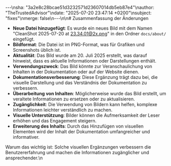 ---\nsha: "3a2e8c28bcae51d3232571d23607014db5eb87e4"\nauthor: "TheTrustedAdvisor"\ndate: "2025-07-20 23:47:14 +0200"\nsubject: "fixes"\nmerge: false\n---\n\n# Zusammenfassung der Änderungen

- **Neue Datei hinzugefügt**: Es wurde ein neues Bild mit dem Namen "CleanShot 2025-07-20 at 23.34.01@2x.png" in den Ordner `docs/about/` eingefügt.
- **Bildformat**: Die Datei ist im PNG-Format, was für Grafiken und Screenshots üblich ist.
- **Aktualität**: Das Bild wurde am 20. Juli 2025 erstellt, was darauf hinweist, dass es aktuelle Informationen oder Darstellungen enthält.
- **Verwendungszweck**: Das Bild könnte zur Veranschaulichung von Inhalten in der Dokumentation oder auf der Website dienen.
- **Dokumentationsverbesserung**: Diese Ergänzung trägt dazu bei, die visuelle Darstellung und das Verständnis der Dokumentation zu verbessern.
- **Überarbeitung von Inhalten**: Möglicherweise wurde das Bild erstellt, um veraltete Informationen zu ersetzen oder zu aktualisieren.
- **Zugänglichkeit**: Die Verwendung von Bildern kann helfen, komplexe Informationen leichter verständlich zu machen.
- **Visuelle Unterstützung**: Bilder können die Aufmerksamkeit der Leser erhöhen und das Engagement steigern.
- **Erweiterung des Inhalts**: Durch das Hinzufügen von visuellen Elementen wird der Inhalt der Dokumentation umfangreicher und informativer.

Warum das wichtig ist: Solche visuellen Ergänzungen verbessern die Benutzererfahrung und machen die Informationen zugänglicher und ansprechender.\n